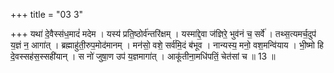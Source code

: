 +++
title = "03 3"

+++
यथा॑ दे॒वैस्स॑ध॒मादं॑ मदेम । यस्य॑ प्रति॒ष्ठोर्व॑न्तरि॑क्षम् । यस्मा॑द्दे॒वा ज॑ज्ञिरे॒ भुव॑नं च॒ सर्वे॑ । तथ्स॒त्यमर्च॒दुप॑ य॒ज्ञं न॒  आगा॑त् । ब्रह्माहु॑ती॒रुप॒मोद॑मानम् । मन॑सो॒ वशे॒ सर्व॑मि॒दं ब॑भूव । नान्यस्य॒ मनो॒ वश॒मन्वि॑याय । भी॒ष्मो हि  दे॒वस्सह॑स॒स्सही॑यान् । स नो॑ जुषा॒ण उप॑ य॒ज्ञमागा॑त् । आकू॑तीना॒मधि॑पतिं॒ चेत॑सां च ॥ 13 ॥

